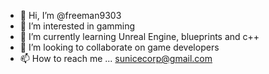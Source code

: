 - 👋 Hi, I’m @freeman9303
- 👀 I’m interested in gamming
- 🌱 I’m currently learning Unreal Engine, blueprints and c++
- 💞️ I’m looking to collaborate on game developers
- 📫 How to reach me ... sunicecorp@gmail.com

<!---
freeman9303/freeman9303 is a ✨ special ✨ repository because its `README.md` (this file) appears on your GitHub profile.
You can click the Preview link to take a look at your changes.
--->
